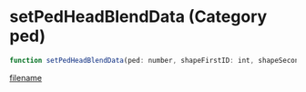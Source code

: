 # setPedHeadBlendData (Category ped)

```js
function setPedHeadBlendData(ped: number, shapeFirstID: int, shapeSecondID: int, shapeThirdID: int, skinFirstID: int, skinSecondID: int, skinThirdID: int, shapeMix: number, skinMix: number, thirdMix: number, isParent: boolean): void
```

[filename](setPedHeadBlendData_m.md ':include')